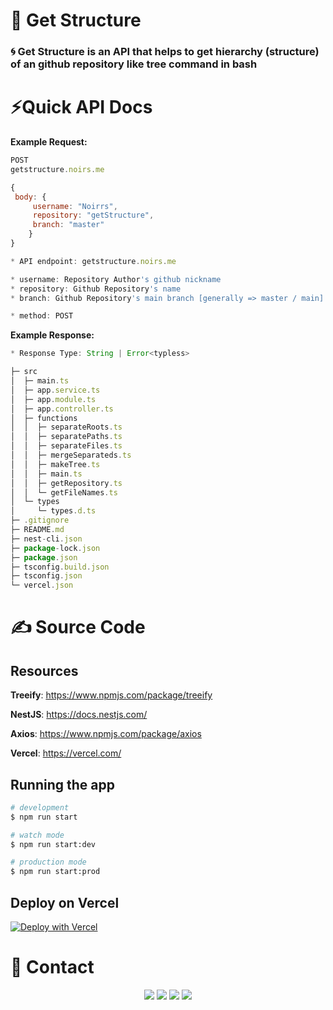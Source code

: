# 🚧 Get Structure 

### 🌀 Get Structure is an API that helps to get hierarchy (structure) of an github repository like tree command in bash


# ⚡Quick API Docs

**Example Request:**  

```js 
POST 
getstructure.noirs.me 

{
 body: {
	 username: "Noirrs",
	 repository: "getStructure",
	 branch: "master"
	}
}

* API endpoint: getstructure.noirs.me

* username: Repository Author's github nickname
* repository: Github Repository's name
* branch: Github Repository's main branch [generally => master / main] 

* method: POST
```

**Example Response:** 


```js
* Response Type: String | Error<typless>

├─ src
│  ├─ main.ts
│  ├─ app.service.ts
│  ├─ app.module.ts
│  ├─ app.controller.ts
│  ├─ functions
│  │  ├─ separateRoots.ts
│  │  ├─ separatePaths.ts
│  │  ├─ separateFiles.ts
│  │  ├─ mergeSeparateds.ts
│  │  ├─ makeTree.ts
│  │  ├─ main.ts
│  │  ├─ getRepository.ts
│  │  └─ getFileNames.ts
│  └─ types
│     └─ types.d.ts
├─ .gitignore
├─ README.md
├─ nest-cli.json
├─ package-lock.json
├─ package.json
├─ tsconfig.build.json
├─ tsconfig.json
└─ vercel.json
```

# ✍️ Source Code


## Resources

**Treeify**: https://www.npmjs.com/package/treeify

**NestJS**: https://docs.nestjs.com/

**Axios**: https://www.npmjs.com/package/axios

**Vercel**: https://vercel.com/


## Running the app

```bash
# development
$ npm run start

# watch mode
$ npm run start:dev

# production mode
$ npm run start:prod
```


## Deploy on Vercel
[![Deploy with Vercel](https://vercel.com/button)](https://vercel.com/new/clone?repository-url=https%3A%2F%2Fgithub.com%2FNoirrs%2Fgetstructure)

 
# 📱 Contact

<div align="center">
<a href="https://github.com/Noirrs" target="_blank"><img src="https://img.shields.io/badge/Noirrs%20-191717.svg?&style=for-the-badge&logo=github&logoColor=white"></a>
<a href="https://discord.com/users/922078187788308510" target="_blank"><img src="https://shields.io/badge/Noir-111111.svg?&style=for-the-badge&logo=discord"></a>
<a href="https://www.npmjs.com/~noirr" target="_blank"><img src="https://shields.io/badge/Noirr-111111.svg?&style=for-the-badge&logo=npm"></a>
<a href="https://open.spotify.com/user/oitziwwbyioezmtmfndiu3qqw" target= "_blank"><img src="https://img.shields.io/badge/Spotify%20-1ed760.svg?&style=for-the-badge&logo=spotify&logoColor=black"></a>
  </div>


